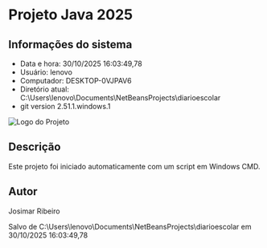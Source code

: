 # Projeto Java 2025 
 
## Informações do sistema 
- Data e hora: 30/10/2025 16:03:49,78 
- Usuário: lenovo 
- Computador: DESKTOP-0VJPAV6 
- Diretório atual: C:\Users\lenovo\Documents\NetBeansProjects\diarioescolar 
- git version 2.51.1.windows.1 
 
![Logo do Projeto](https://uxwing.com/wp-content/themes/uxwing/download/file-and-folder-type/java-icon.png) 
 
## Descrição 
Este projeto foi iniciado automaticamente com um script em Windows CMD. 
 
## Autor 
Josimar Ribeiro 
 
Salvo de C:\Users\lenovo\Documents\NetBeansProjects\diarioescolar em 30/10/2025 16:03:49,78 
